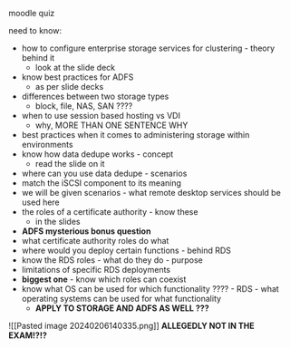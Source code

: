 moodle quiz

need to know:
- how to configure enterprise storage services for clustering - theory behind it
	- look at the slide deck
- know best practices for ADFS
	- as per slide decks
- differences between two storage types
	- block, file, NAS, SAN ????
- when to use session based hosting vs VDI
	- why, MORE THAN ONE SENTENCE WHY
- best practices when it comes to administering storage within environments
- know how data dedupe works - concept
	- read the slide on it
- where can you use data dedupe - scenarios
- match the iSCSI component to its meaning
- we will be given scenarios - what remote desktop services should be used here
- the roles of a certificate authority - know these
	- in the slides
- **ADFS mysterious bonus question**
- what certificate authority roles do what
- where would you deploy certain functions - behind RDS
- know the RDS roles - what do they do - purpose
- limitations of specific RDS deployments
- **biggest one** - know which roles can coexist 
- know what OS can be used for which functionality ???? - RDS - what operating systems can be used for what functionality
	- **APPLY TO STORAGE AND ADFS AS WELL ???**



![[Pasted image 20240206140335.png]]
**ALLEGEDLY NOT IN THE EXAM!?!?**